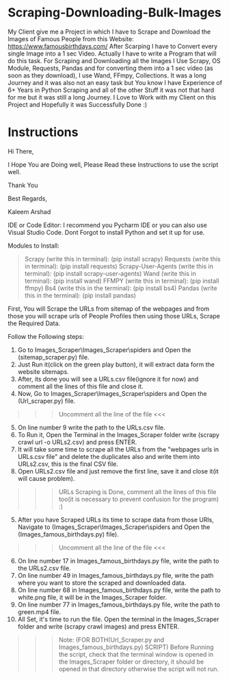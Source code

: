 # Scraping-Downloading-Bulk-Images
My Client give me a Project in which I have to Scrape and Download the Images of Famous People from this Website: https://www.famousbirthdays.com/  After Scarping I have to Convert every single Image into a 1 sec Video. Actually I have to write a Program that will do this task.   For Scraping and Downloading all the Images I Use Scrapy, OS Module, Requests, Pandas and for converting them into a 1 sec video (as soon as they download), I use Wand, FFmpy, Collections.  It was a long Journey and it was also not an easy task but You know I have Experience of 6+ Years in Python Scraping and all of the other Stuff it was not that hard for me but it was still a long Journey.  I Love to Work with my Client on this Project and Hopefully it was Successfully Done :)

# Instructions
Hi There,

I Hope You are Doing well, Please Read these Instructions to use the script well.

Thank You

Best Regards,

Kaleem Arshad 

IDE or Code Editor:
I recommend you Pycharm IDE or you can also use Visual Studio Code. Dont Forgot to install Python and set it up for use.


Modules to Install:
> Scrapy (write this in terminal): (pip install scrapy)
> Requests (write this in terminal): (pip install requests)
> Scrapy-User-Agents (write this in terminal): (pip install scrapy-user-agents)
> Wand (write this in terminal): (pip install wand)
> FFMPY (write this in terminal): (pip install ffmpy)
> Bs4 (write this in the terminal): (pip install bs4)
> Pandas (write this in the terminal): (pip install pandas)

First, You will Scrape the URLs from sitemap of the webpages and from those you will scrape urls of People Profiles then using those URLs, Scrape the Required Data.

Follow the Following steps:
1) Go to Images_Scraper\Images_Scraper\spiders and Open the (sitemap_scraper.py) file.
2) Just Run it(click on the green play button), it will extract data form the website sitemaps.
3) After, its done you will see a URLs.csv file(ignore it for now) and comment all the lines of this file and close it.
4) Now, Go to Images_Scraper\Images_Scraper\spiders and Open the (Url_scraper.py) file.
>>> Uncomment all the line of the file <<<
5) On line number 9 write the path to the URLs.csv file.
6) To Run it, Open the Terminal in the Images_Scraper folder write (scrapy crawl url -o URLs2.csv) and press ENTER.
7) It will take some time to scrape all the URLs from the "webpages urls in URLs.csv file" and delete the duplicates also and write them into URLs2.csv, this is the final CSV file.
8) Open URLs2.csv file and just remove the first line, save it and close it(it will cause problem).

>>> URLs Scraping is Done, comment all the lines of this file too(it is necessary to prevent confusion for the program) :)


5) After you have Scraped URLs its time to scrape data from those URls, Navigate to (Images_Scraper\Images_Scraper\spiders and Open the (Images_famous_birthdays.py) file).
>>> Uncomment all the line of the file <<<
6) On line number 17 in Images_famous_birthdays.py file, write the path to the URLs2.csv file.
7) On line number 49 in Images_famous_birthdays.py file, write the path where you want to store the scraped and downloaded    data.
8) On line number 68 in Images_famous_birthdays.py file, write the path to white.png file, it will be in the Images_Scraper    folder.
9) On line number 77 in Images_famous_birthdays.py file, write the path to green.mp4 file.
10) All Set, it's time to run the file. Open the terminal in the Images_Scraper folder and write (scrapy crawl images) and press ENTER.

>>> Note: (FOR BOTH(Url_Scraper.py and Images_famous_birthdays.py) SCRIPT) Before Running the script, check that the terminal window is opened in the Images_Scraper folder or directory, it should be opened in that directory otherwise the script will not run.
